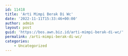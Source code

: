 ```yaml
---
id: 11418
title: 'Arti Mimpi Berak Di Wc'
date: '2022-11-11T15:33:46+00:00'
author: admin
layout: post
guid: 'https://bos.awn.biz.id/arti-mimpi-berak-di-wc/'
permalink: /arti-mimpi-berak-di-wc/
categories:
    - Uncategorized
---
```


